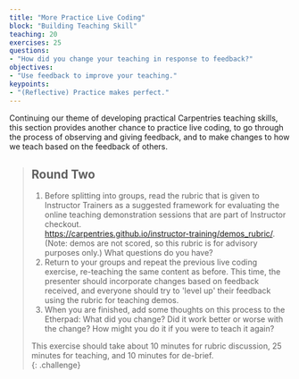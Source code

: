 ```yaml
---
title: "More Practice Live Coding"
block: "Building Teaching Skill"
teaching: 20
exercises: 25
questions:
- "How did you change your teaching in response to feedback?"
objectives:
- "Use feedback to improve your teaching."
keypoints:
- "(Reflective) Practice makes perfect."
---
```


Continuing our theme of developing practical Carpentries teaching skills,
this section provides another chance to practice live coding, to go through the
process of observing and giving feedback, and to make changes to how we teach based on the feedback of others. 

> ## Round Two
> 1. Before splitting into groups, read the rubric that is given to Instructor Trainers
>  as a suggested framework for evaluating the online teaching demonstration sessions that are part of Instructor checkout.  
>  <https://carpentries.github.io/instructor-training/demos_rubric/>. (Note: demos are not scored, so this rubric is for 
>  advisory purposes only.)
>  What questions do you have? 
> 2. Return to your groups and repeat the previous live coding exercise, re-teaching the same content as before. 
> This time, the presenter should incorporate changes
> based on feedback received, and everyone should try to 'level up' their feedback using the rubric for teaching demos.
> 3. When you are finished, add some thoughts on this process to the Etherpad:
> What did you change? Did it work better or worse with the change? How might you do it if you were to teach it again?
>
>  This exercise should take about 10 minutes for rubric discussion, 25 minutes for teaching, and 10 minutes for de-brief.    
{: .challenge}
